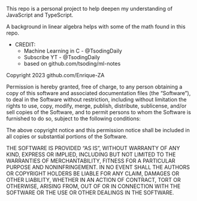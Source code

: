 This repo is a personal project to help deepen my understanding of
JavaScript and TypeScript.

A background in linear algebra helps with some of the math found in
this repo.

* CREDIT:
    - Machine Learning in C - @TsodingDaily
    - Subscribe YT - @TsodingDaily
    - based on github.com/tsoding/ml-notes

Copyright 2023 github.com/Enrique-ZA

Permission is hereby granted, free of charge, to any person obtaining a copy of this software and 
associated documentation files (the “Software”), to deal in the Software without restriction, 
including without limitation the rights to use, copy, modify, merge, publish, distribute, sublicense, 
and/or sell copies of the Software, and to permit persons to whom the Software is furnished to do 
so, subject to the following conditions:

The above copyright notice and this permission notice shall be included in all copies or substantial 
portions of the Software.

THE SOFTWARE IS PROVIDED “AS IS”, WITHOUT WARRANTY OF ANY KIND, EXPRESS 
OR IMPLIED, INCLUDING BUT NOT LIMITED TO THE WARRANTIES OF MERCHANTABILITY, FITNESS 
FOR A PARTICULAR PURPOSE AND NONINFRINGEMENT. IN NO EVENT SHALL THE AUTHORS 
OR COPYRIGHT HOLDERS BE LIABLE FOR ANY CLAIM, DAMAGES OR OTHER LIABILITY, 
WHETHER IN AN ACTION OF CONTRACT, TORT OR OTHERWISE, ARISING FROM, OUT OF OR IN 
CONNECTION WITH THE SOFTWARE OR THE USE OR OTHER DEALINGS IN THE SOFTWARE.
